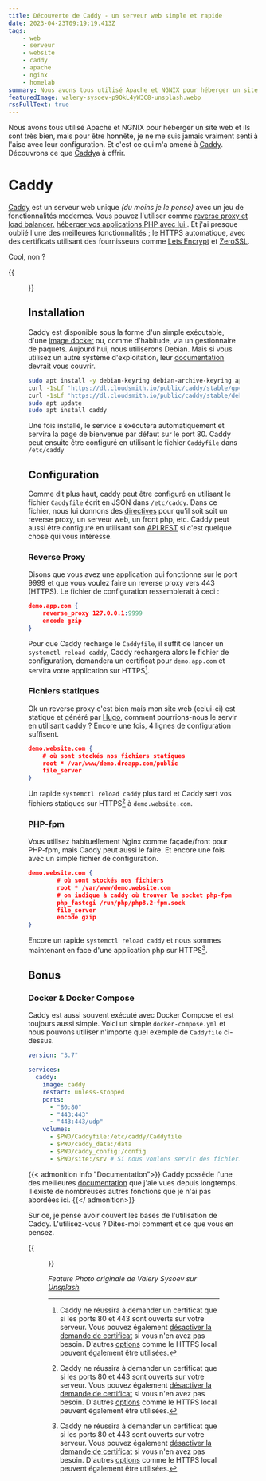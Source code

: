 ```yaml
---
title: Découverte de Caddy - un serveur web simple et rapide
date: 2023-04-23T09:19:19.413Z
tags:
    - web
    - serveur
    - website
    - caddy
    - apache
    - nginx
    - homelab
summary: Nous avons tous utilisé Apache et NGNIX pour héberger un site web et ils sont très bien, mais pour être honnête, je ne me suis jamais vraiment senti à l'aise avec leur configuration. Et c'est ce qui m'a amené à Caddy. Découvrons ce que Caddy a à offrir.
featuredImage: valery-sysoev-p9OkL4yW3C8-unsplash.webp
rssFullText: true
---
```

Nous avons tous utilisé Apache et NGNIX pour héberger un site web et ils sont très bien, mais pour être honnête, je ne me suis jamais vraiment senti à l'aise avec leur configuration. Et c'est ce qui m'a amené à [Caddy](https://caddyserver.com/). Découvrons ce que [Caddy](https://caddyserver.com/)a à offrir.

# Caddy
[Caddy](https://caddyserver.com/) est un serveur web unique _(du moins je le pense)_ avec un jeu de fonctionnalités modernes. Vous pouvez l'utiliser comme [reverse proxy et load balancer.](https://caddyserver.com/docs/quick-starts/reverse-proxy) [héberger vos applications PHP avec lui.](https://caddyserver.com/docs/caddyfile/patterns#php). Et j'ai presque oublié l'une des meilleures fonctionnalités ; le HTTPS automatique, avec des certificats utilisant des fournisseurs comme [Lets Encrypt](https://letsencrypt.org/) et [ZeroSSL](https://zerossl.com/).
 
Cool, non ?

{{<figure src="/img/bbt-give-it-to-me-amy.gif">}}

## Installation

Caddy est disponible sous la forme d'un simple exécutable, d'une [image docker](https://hub.docker.com/_/caddy) ou, comme d'habitude, via un gestionnaire de paquets. Aujourd'hui, nous utiliserons Debian. Mais si vous utilisez un autre système d'exploitation, leur [documentation](https://caddyserver.com/docs/install) devrait vous couvrir.

```bash
sudo apt install -y debian-keyring debian-archive-keyring apt-transport-https
curl -1sLf 'https://dl.cloudsmith.io/public/caddy/stable/gpg.key' | sudo gpg --dearmor -o /usr/share/keyrings/caddy-stable-archive-keyring.gpg
curl -1sLf 'https://dl.cloudsmith.io/public/caddy/stable/debian.deb.txt' | sudo tee /etc/apt/sources.list.d/caddy-stable.list
sudo apt update
sudo apt install caddy
```

Une fois installé, le service s'exécutera automatiquement et servira la page de bienvenue par défaut sur le port 80. Caddy peut ensuite être configuré en utilisant le fichier ```Caddyfile``` dans ```/etc/caddy```

## Configuration

Comme dit plus haut, caddy peut être configuré en utilisant le fichier ```Caddyfile``` écrit en JSON dans ```/etc/caddy```. Dans ce fichier, nous lui donnons des [directives](https://caddyserver.com/docs/caddyfile/directives) pour qu'il soit soit un reverse proxy, un serveur web, un front php, etc. Caddy peut aussi être configuré en utilisant son [API REST](https://caddyserver.com/docs/api) si c'est quelque chose qui vous intéresse.

### Reverse Proxy

Disons que vous avez une application qui fonctionne sur le port 9999 et que vous voulez faire un reverse proxy vers 443 (HTTPS). Le fichier de configuration ressemblerait à ceci :

```json
demo.app.com {
    reverse_proxy 127.0.0.1:9999
    encode gzip
}
```

Pour que Caddy recharge le ```Caddyfile```, il suffit de lancer un ```systemctl reload caddy```, Caddy rechargera alors le fichier de configuration, demandera un certificat pour ```demo.app.com``` et servira votre application sur HTTPS[^HTTPS].

### Fichiers statiques

Ok un reverse proxy c'est bien mais mon site web (celui-ci) est statique et généré par [Hugo](https://gohugo.io), comment pourrions-nous le servir en utilisant caddy ? Encore une fois, 4 lignes de configuration suffisent.

```json
demo.website.com {
    # où sont stockés nos fichiers statiques
    root * /var/www/demo.droapp.com/public
    file_server 
}
```

Un rapide ```systemctl reload caddy``` plus tard et Caddy sert vos fichiers statiques sur HTTPS[^HTTPS] à ```demo.website.com```.

[^HTTPS]: Caddy ne réussira à demander un certificat que si les ports 80 et 443 sont ouverts sur votre serveur. Vous pouvez également [désactiver la demande de certificat](https://caddyserver.com/docs/automatic-https#activation) si vous n'en avez pas besoin. D'autres [options](https://caddyserver.com/docs/automatic-https) comme le HTTPS local peuvent également être utilisées.

### PHP-fpm

Vous utilisez habituellement Nginx comme façade/front pour PHP-fpm, mais Caddy peut aussi le faire. Et encore une fois avec un simple fichier de configuration.

```json
demo.website.com {
        # où sont stockés nos fichiers
        root * /var/www/demo.website.com
        # on indique à caddy où trouver le socket php-fpm
	    php_fastcgi /run/php/php8.2-fpm.sock	
        file_server
        encode gzip
}
```
Encore un rapide ```systemctl reload caddy``` et nous sommes maintenant en face d'une application php sur HTTPS[^HTTPS].

## Bonus

### Docker & Docker Compose

Caddy est aussi souvent exécuté avec Docker Compose et est toujours aussi simple. Voici un simple ```docker-compose.yml``` et nous pouvons utiliser n'importe quel exemple de ```Caddyfile``` ci-dessus.

```yml
version: "3.7"

services:
  caddy:
    image: caddy
    restart: unless-stopped
    ports:
      - "80:80"
      - "443:443"
      - "443:443/udp"
    volumes:
      - $PWD/Caddyfile:/etc/caddy/Caddyfile
      - $PWD/caddy_data:/data
      - $PWD/caddy_config:/config
      - $PWD/site:/srv # Si nous voulons servir des fichiers statiques dans $PWD/site
```

{{< admonition info "Documentation">}}
Caddy possède l'une des meilleures [documentation](https://caddyserver.com/docs/) que j'aie vues depuis longtemps. Il existe de nombreuses autres fonctions que je n'ai pas abordées ici.
{{</ admonition>}}

Sur ce, je pense avoir couvert les bases de l'utilisation de Caddy. L'utilisez-vous ? Dites-moi comment et ce que vous en pensez.

{{<figure src="/img/designated-survivor-beer.gif">}}


_Feature Photo originale de Valery Sysoev sur [Unsplash](https://unsplash.com/@valerysysoev?utm_source=unsplash&utm_medium=referral&utm_content=creditCopyText)._